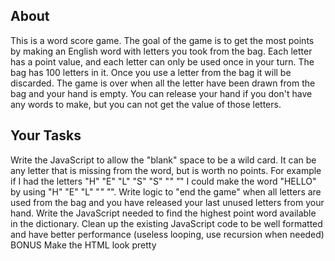 ## About
This is a word score game.  The goal of the game is to get the most points by making an English word with letters you took from the bag.  Each letter has a point value, and each letter can only be used once in your turn.  The bag has 100 letters in it.  Once you use a letter from the bag it will be discarded.  The game is over when all the letter have been drawn from the bag and your hand is empty.  You can release your hand if you don't have any words to make, but you can not get the value of those letters.

## Your Tasks
Write the JavaScript to allow the "blank" space to be a wild card.  It can be any letter that is missing from the word, but is worth no points.  For example if I had the letters "H" "E" "L" "S" "S" "_" "_" I could make the word "HELLO" by using "H" "E" "L" "_" "_".
Write logic to "end the game" when all letters are used from the bag and you have released your last unused letters from your hand.
Write the JavaScript needed to find the highest point word available in the dictionary.
Clean up the existing JavaScript code to be well formatted and have better performance (useless looping, use recursion when needed)
BONUS
Make the HTML look pretty
